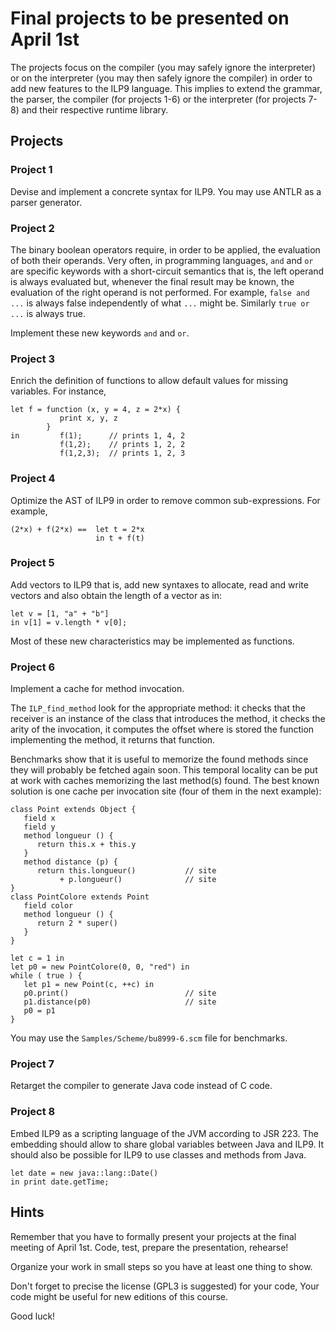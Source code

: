 Final projects to be presented on April 1st
===========================================

The projects focus on the compiler (you may safely ignore the
interpreter) or on the interpreter (you may then safely ignore the
compiler) in order to add new features to the ILP9 language. This
implies to extend the grammar, the parser, the compiler (for projects
1-6) or the interpreter (for projects 7-8) and their respective
runtime library.

Projects
--------

### Project 1 ###

Devise and implement a concrete syntax for ILP9. You may use ANTLR as
a parser generator.

### Project 2 ###

The binary boolean operators require, in order to be applied, the
evaluation of both their operands. Very often, in programming
languages, `and` and `or` are specific keywords with a short-circuit
semantics that is, the left operand is always evaluated but, whenever
the final result may be known, the evaluation of the right operand is not
performed. For example, `false and ...` is always false independently
of what `...` might be. Similarly `true or ...` is always true.

Implement these new keywords `and` and `or`.

### Project 3 ###

Enrich the definition of functions to allow default values for missing
variables. For instance,

```ilp
let f = function (x, y = 4, z = 2*x) {
           print x, y, z
        }
in         f(1);      // prints 1, 4, 2
           f(1,2);    // prints 1, 2, 2
           f(1,2,3);  // prints 1, 2, 3
```

### Project 4 ###

Optimize the AST of ILP9 in order to remove common sub-expressions.
For example,

```ilp
(2*x) + f(2*x) ==  let t = 2*x
                   in t + f(t)
```

### Project 5 ###

Add vectors to ILP9 that is, add new syntaxes to allocate, read and
write vectors and also obtain the length of a vector as in:

```ilp
let v = [1, "a" + "b"]
in v[1] = v.length * v[0];
```

Most of these new characteristics may be implemented as functions.

### Project 6 ###

Implement a cache for method invocation.

The `ILP_find_method` look for the appropriate method: it checks that
the receiver is an instance of the class that introduces the method,
it checks the arity of the invocation, it computes the offset where is
stored the function implementing the method, it returns that function.

Benchmarks show that it is useful to memorize the found methods since
they will probably be fetched again soon. This temporal locality can
be put at work with caches memorizing the last method(s) found. The
best known solution is one cache per invocation site (four of them in
the next example):

```ilp
class Point extends Object {
   field x 
   field y
   method longueur () {
      return this.x + this.y
   }
   method distance (p) {
      return this.longueur()           // site 
           + p.longueur()              // site
}
class PointColore extends Point
   field color
   method longueur () {
      return 2 * super()
   }
}

let c = 1 in
let p0 = new PointColore(0, 0, "red") in
while ( true ) {
   let p1 = new Point(c, ++c) in
   p0.print()                          // site
   p1.distance(p0)                     // site
   p0 = p1
}
```

You may use the `Samples/Scheme/bu8999-6.scm` file for benchmarks.

### Project 7 ###

Retarget the compiler to generate Java code instead of C code.

### Project 8 ###

Embed ILP9 as a scripting language of the JVM according to JSR 223.
The embedding should allow to share global variables between Java and
ILP9. It should also be possible for ILP9 to use classes and methods
from Java. 

```ilp
let date = new java::lang::Date()
in print date.getTime;
```


Hints
-----

Remember that you have to formally present your projects at the final
meeting of April 1st. Code, test, prepare the presentation, rehearse!

Organize your work in small steps so you have at least one thing to show.

Don't forget to precise the license (GPL3 is suggested) for your code,
Your code might be useful for new editions of this course.

Good luck!

